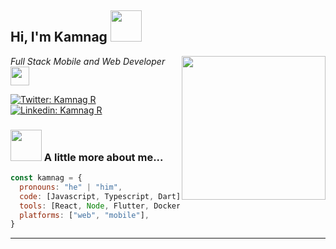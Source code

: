 <h2> Hi, I'm Kamnag <img src="https://media.giphy.com/media/2IudUHdI075HL02Pkk/giphy.gif" width="50"></h2>
<img align='right' src="https://media.giphy.com/media/143vPc6b08locw/giphy.gif" width="230">
<p><em>Full Stack Mobile and Web Developer <img src="https://media.giphy.com/media/fYSnHlufseco8Fh93Z/giphy.gif" width="30"></br> 
</em></p>

[![Twitter: Kamnag R](https://img.shields.io/twitter/follow/rkamnag?style=social)](https://twitter.com/rkamnag)
[![Linkedin: Kamnag R](https://img.shields.io/badge/-kamnag-r-blue?style=flat-square&logo=Linkedin&logoColor=white&link=https://www.linkedin.com/in/kamnag-r/)](https://www.linkedin.com/in/kamnag-r/)

### <img src="https://media.giphy.com/media/vrxxqQbyRxYi6scCjT/giphy.gif" width="50"> A little more about me...  

```javascript
const kamnag = {
  pronouns: "he" | "him",
  code: [Javascript, Typescript, Dart],
  tools: [React, Node, Flutter, Docker],
  platforms: ["web", "mobile"],
}
```

---
